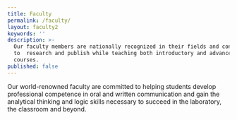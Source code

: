 ```yaml
---
title: Faculty
permalink: /faculty/
layout: faculty2
keywords: ''
description: >-
  Our faculty members are nationally recognized in their fields and continue
  to  research and publish while teaching both introductory and advanced
  courses.
published: false
---
```

Our world-renowned faculty are committed to helping students develop professional competence in oral and written communication and gain the analytical thinking and logic skills necessary to succeed in the laboratory, the classroom and beyond.
